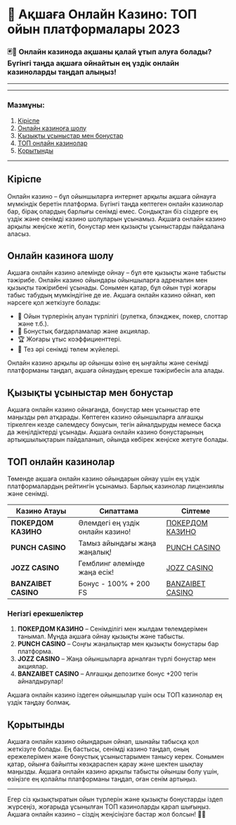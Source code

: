 # 🤑 Ақшаға Онлайн Казино: ТОП ойын платформалары 2023

### 🃏🧲 Онлайн казинода ақшаны қалай ұтып алуға болады? Бүгінгі таңда ақшаға ойнайтын ең үздік онлайн казиноларды таңдап алыңыз! 

---

---

### Мазмұны:
1. [Кіріспе](#Кіріспе)
2. [Онлайн казиноға шолу](#Онлайн-казиноға-шолу)
3. [Қызықты ұсыныстар мен бонустар](#Қызықты-ұсыныстар-мен-бонустар)
4. [ТОП онлайн казинолар](#ТОП-онлайн-казинолар)
5. [Қорытынды](#Қорытынды)

---

## Кіріспе

Онлайн казино – бұл ойыншыларға интернет арқылы ақшаға ойнауға мүмкіндік беретін платформа. Бүгінгі таңда көптеген онлайн казинолар бар, бірақ олардың барлығы сенімді емес. Сондықтан біз сіздерге ең үздік және сенімді казино шолуларын ұсынамыз. Ақшаға онлайн казино арқылы жеңіске жетіп, бонустар мен қызықты ұсыныстарды пайдалана аласыз.

## Онлайн казиноға шолу

Ақшаға онлайн казино әлемінде ойнау – бұл өте қызықты және табысты тәжірибе. Онлайн казино ойындары ойыншыларға адреналин мен қызықты тәжірибені ұсынады. Сонымен қатар, бұл ойын түрі жоғары табыс табудың мүмкіндігіне де ие. Ақшаға онлайн казино ойнап, көп нәрсеге қол жеткізуге болады:

- 🎲 Ойын түрлерінің алуан түрлілігі (рулетка, блэкджек, покер, слоттар және т.б.).
- 🎰 Бонустық бағдарламалар және акциялар.
- 🏆 Жоғары ұтыс коэффициенттері.
- 💸 Тез әрі сенімді төлем жүйелері.

Онлайн казино арқылы әр ойыншы өзіне ең ыңғайлы және сенімді платформаны таңдап, ақшаға ойнаудың ерекше тәжірибесін ала алады.

## Қызықты ұсыныстар мен бонустар

Ақшаға онлайн казино ойнағанда, бонустар мен ұсыныстар өте маңызды рөл атқарады. Көптеген казино ойыншыларға алғашқы тіркелген кезде сәлемдесу бонусын, тегін айналдыруды немесе басқа да жеңілдіктерді ұсынады. Ақшаға онлайн казино бонустарының артықшылықтарын пайдаланып, ойында көбірек жеңіске жетуге болады.

## ТОП онлайн казинолар

Төменде ақшаға онлайн казино ойындарын ойнау үшін ең үздік платформалардың рейтингін ұсынамыз. Барлық казинолар лицензиялы және сенімді.

| Казино Атауы | Сипаттама | Сілтеме |
|--------------|-----------|---------|
| **ПОКЕРДОМ КАЗИНО** | Әлемдегі ең үздік онлайн казино! | [ПОКЕРДОМ КАЗИНО](https://brandplay.link/Bxg7SC7H) |
| **PUNCH CASINO** | Тамыз айындағы жаңа жаңалық! | [PUNCH CASINO](https://betpunch1.com/d638d6d39) |
| **JOZZ CASINO** | Гемблинг әлемінде жаңа есік! | [JOZZ CASINO](https://tk435zi5i9.com/alt/jozz/registration?e8250665e216213938eeaefaf3e61c0a) |
| **BANZAIBET CASINO** | Бонус - 100% + 200 FS | [BANZAIBET CASINO](https://bnzstr009.com/e9rVJ) |

### Негізгі ерекшеліктер

1. **ПОКЕРДОМ КАЗИНО** – Сенімділігі мен жылдам төлемдерімен танымал. Мұнда ақшаға ойнау қызықты және табысты.
2. **PUNCH CASINO** – Соңғы жаңалықтар мен қызықты бонустары бар платформа.
3. **JOZZ CASINO** – Жаңа ойыншыларға арналған түрлі бонустар мен акциялар.
4. **BANZAIBET CASINO** – Алғашқы депозитке бонус +200 тегін айналдырулар!

Ақшаға онлайн казино іздеген ойыншылар үшін осы ТОП казинолар ең үздік таңдау болмақ.

## Қорытынды

Ақшаға онлайн казино ойындарын ойнап, шынайы табысқа қол жеткізуге болады. Ең бастысы, сенімді казино таңдап, оның ережелерімен және бонустық ұсыныстарымен танысу керек. Сонымен қатар, ойынға байыпты көзқараспен қарау және шектен шықпау маңызды. Ақшаға онлайн казино арқылы табысты ойыншы болу үшін, өзіңізге ең қолайлы платформаны таңдап, оған сенім артыңыз.

---

Егер сіз қызықтыратын ойын түрлерін және қызықты бонустарды іздеп жүрсеңіз, жоғарыда ұсынылған ТОП казиноларды қарап шығыңыз. Ақшаға онлайн казино – сіздің жеңісіңізге бастар жол болсын! 🎉🤑
